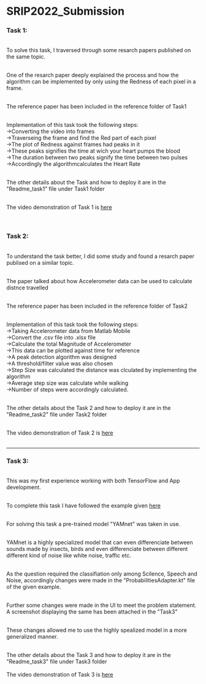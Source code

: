 # SRIP2022_Submission

<h3>Task 1:</h3><br>
To solve this task, I traversed through some resarch papers published on the same topic.<br><br>

One of the resarch paper deeply explained the process and how the algorithm can be implemented
by only using the Redness of each pixel in a frame.<br><br>

The reference paper has been included in the reference folder of Task1<br><br>

Implementation of this task took the following steps:<br>
->Converting the video into frames<br>
->Traverseing the frame and find the Red part of each pixel<br>
->The plot of Redness against frames had peaks in it<br>
->These peaks signifies the time at wich your heart pumps the blood<br>
->The duration between two peaks signify the time between two pulses<br>
->Accordingly the algorithmcalculates the Heart Rate<br><br>

The other details about the Task and how to deploy it are in the "Readme_task1" file under Task1 folder<br><br>

The video demonstration of Task 1 is <a href="https://drive.google.com/file/d/1LdtaNA5O-G-pwPnx2BB5Ph_-T84_PaiH/view?usp=sharing
">here</a><br><br><br>

<h3>Task 2:</h3><br>
To understand the task better, I did some study and found a resarch paper publised
on a similar topic.<br><br>

The paper talked about how Accelerometer data can be used to calculate distnce travelled<br><br>

The reference paper has been included in the reference folder of Task2<br><br>

Implementation of this task took the following steps:<br>
->Taking Accelerometer data from Matlab Mobile<br>
->Convert the .csv file into .xlsx file<br>
->Calculate the total Magnitude of Accelerometer<br>
->This data can be plotted against time for reference<br>
->A peak detection algorithm was designed<br>
->A threshold/filter value was also chosen<br>
->Step Size was calculated the distance was clculated by implementing the algorithm<br>
->Average step size was calculate while walking<br>
->Number of steps were accordingly calculated.<br><br>

The other details about the Task 2 and how to deploy it are in the "Readme_task2" file under Task2 folder<br><br>

The video demonstration of Task 2 is <a href="https://drive.google.com/file/d/1885JOvdvGUh8z36CrKPAjOTxyQCx60F3/view?usp=sharing">here</a><br><br><hr>

<h3>Task 3:</h3><br>
This was my first experience working with both TensorFlow and App development.<br><br>

To complete this task I have followed the example given <a href="
https://www.tensorflow.org/lite/examples/audio_classification/overview">here</a><br><br>

For solving this task a pre-trained model "YAMnet" was taken in use.<br><br>

YAMnet is a highly specialized model that can even differenciate between sounds made by
insects, birds and even differenciate between different different kind of noise 
like white noise, traffic etc.<br><br>

As the question required the classifiation only among Scilence, Speech and Noise,
accordingly changes were made in the "ProbabilitiesAdapter.kt" file of the given example.<br><br>

Further some changes were made in the UI to meet the problem statement.
A screenshot displaying the same has been attached in the "Task3"<br><br>

These changes allowed me to use the highly spealized model in a more generalized manner.<br><br>

The other details about the Task 3 and how to deploy it are in the "Readme_task3" file under Task3 folder<br><br>
The video demonstration of Task 3 is <a href="https://drive.google.com/file/d/1bIn-FoeXaHuOoDRmfNfFjhRWlu-Dl0E8/view?usp=sharing">here</a><br><br><br>
